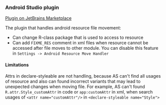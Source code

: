 ### Android Studio plugin

[Plugin on JetBrains Marketplace](https://plugins.jetbrains.com/plugin/24130-android-resource-move-handler/edit)

The plugin that handles android resource file movement:
- Can change R-class package that is used to access to resource
- Can add `FIXME_RES` comment in xml files when resource cannot be accessed after file moves to other module. You can disable this feature in `Settings -> Android Resource Move Handler` 


#### Limitations
Attrs in declare-styleable are not handling, because AS can't find all usages of resource and also can found incorrect variants that may lead to unexpected changes when moving file. For example, AS can't found `R.attr.Style_customAttr` in code or `app:customAttr` in xml, when search usages of `<attr name="customAttr"/>` in `<declare-styleable name="Style">`
